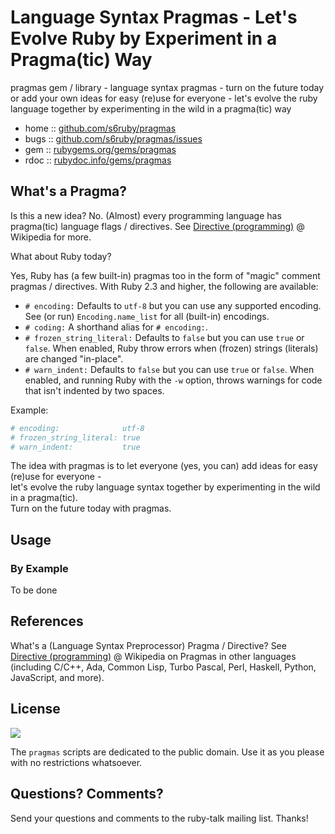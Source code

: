 
# Language Syntax Pragmas - Let's Evolve Ruby by Experiment in a Pragma(tic) Way

pragmas gem / library  - language syntax pragmas - turn on the future today or add your own ideas for easy (re)use for everyone - let's evolve the ruby language together by experimenting in the wild in a pragma(tic) way


* home  :: [github.com/s6ruby/pragmas](https://github.com/s6ruby/pragmas)
* bugs  :: [github.com/s6ruby/pragmas/issues](https://github.com/s6ruby/pragmas/issues)
* gem   :: [rubygems.org/gems/pragmas](https://rubygems.org/gems/pragmas)
* rdoc  :: [rubydoc.info/gems/pragmas](http://rubydoc.info/gems/pragmas)


## What's a Pragma?

Is this a new idea?  No. (Almost) every programming language
has pragma(tic) language flags / directives. See
[Directive (programming)](https://en.wikipedia.org/wiki/Directive_(programming))
@ Wikipedia for more.

What about Ruby today?

Yes, Ruby has (a few built-in) pragmas too in the form of "magic" comment pragmas / directives. With Ruby 2.3 and higher, the following are available:

- `# encoding:` Defaults to `utf-8` but you can use any supported encoding. See (or run) `Encoding.name_list` for all (built-in) encodings.
- `# coding:` A shorthand alias for `# encoding:`.
- `# frozen_string_literal:` Defaults to `false` but you can use `true` or `false`.
  When enabled, Ruby throw errors when (frozen) strings (literals) are changed "in-place".
- `# warn_indent:` Defaults to `false` but you can use `true` or `false`. When
  enabled, and running Ruby with the `-w` option, throws warnings for code that isn't indented by two spaces.

Example:

``` ruby
# encoding:              utf-8
# frozen_string_literal: true
# warn_indent:           true
```

The idea with pragmas is to let everyone (yes, you can) add ideas for easy (re)use for everyone -  
let's evolve the ruby language syntax together
by experimenting in the wild in a pragma(tic).  
Turn on the future today with pragmas.


## Usage

### By Example

To be done




## References

What's a (Language Syntax Preprocessor) Pragma / Directive?  See [Directive (programming)](https://en.wikipedia.org/wiki/Directive_(programming)) @ Wikipedia
on Pragmas in other languages (including C/C++, Ada, Common Lisp, Turbo Pascal,
Perl, Haskell, Python, JavaScript, and more).


## License

![](https://publicdomainworks.github.io/buttons/zero88x31.png)

The `pragmas` scripts are dedicated to the public domain.
Use it as you please with no restrictions whatsoever.


## Questions? Comments?

Send your questions and comments to the ruby-talk mailing list.
Thanks!

